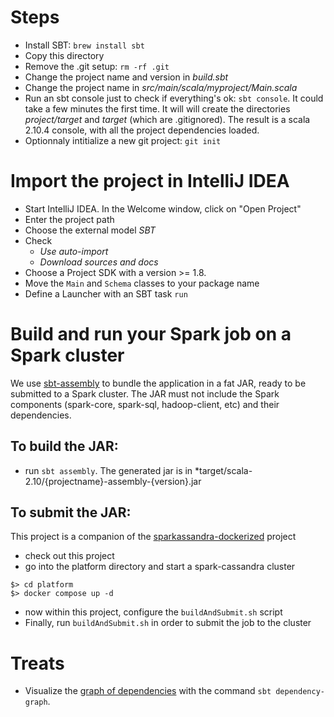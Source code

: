 # Steps

* Install SBT: `brew install sbt`
* Copy this directory
* Remove the .git setup: `rm -rf .git`
* Change the project name and version in *build.sbt*
* Change the project name in *src/main/scala/myproject/Main.scala*
* Run an sbt console just to check if everything's ok: `sbt console`. It could take a few minutes the first time. It will will create the directories *project/target* and *target* (which are .gitignored). The result is a scala 2.10.4 console, with all the project dependencies loaded.
* Optionnaly intitialize a new git project: `git init`

# Import the project in IntelliJ IDEA

* Start IntelliJ IDEA. In the Welcome window, click on "Open Project"
* Enter the project path
* Choose the external model *SBT*
* Check
  * *Use auto-import*
  * *Download sources and docs*
* Choose a Project SDK with a version >= 1.8.
* Move the `Main` and `Schema` classes to your package name
* Define a Launcher with an SBT task `run`

# Build and run your Spark job on a Spark cluster

We use [sbt-assembly](https://github.com/sbt/sbt-assembly) to bundle the application in a fat JAR, ready to be 
submitted to a Spark cluster. The JAR must not include the Spark components (spark-core, spark-sql, hadoop-client, etc) 
and their dependencies.

## To build the JAR:
* run `sbt assembly`. The generated jar is in *target/scala-2.10/{projectname}-assembly-{version}.jar

## To submit the JAR:

This project is a companion of the [sparkassandra-dockerized](https://github.com/Ekito/sparkassandra-dockerized) project

* check out this project
* go into the platform directory and start a spark-cassandra cluster
```
$> cd platform
$> docker compose up -d
```
* now within this project, configure the `buildAndSubmit.sh` script
* Finally, run `buildAndSubmit.sh` in order to submit the job to the cluster


# Treats

* Visualize the [graph of dependencies](https://github.com/jrudolph/sbt-dependency-graph) with the command `sbt dependency-graph`.
